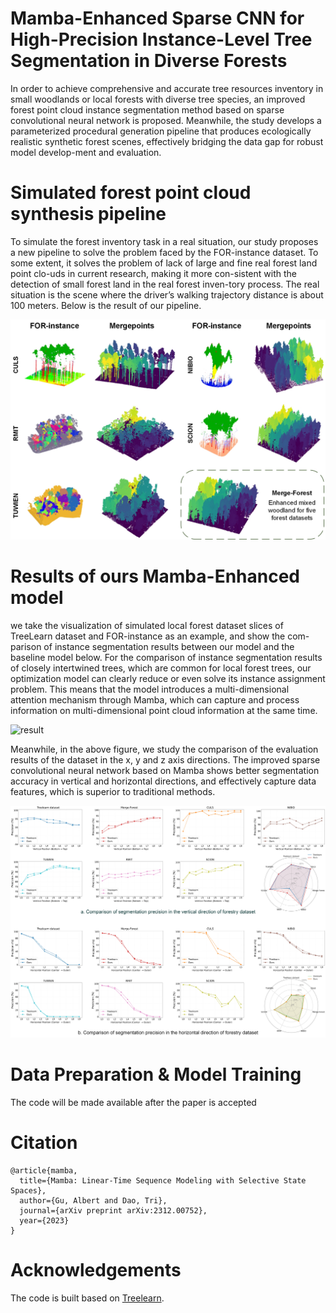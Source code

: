 # Mamba-Enhanced Sparse CNN for High-Precision Instance-Level Tree Segmentation in Diverse Forests
In order to achieve comprehensive and accurate tree resources inventory in small woodlands or local forests with diverse tree species, an improved forest point cloud instance segmentation method based on sparse convolutional neural network is proposed. Meanwhile, the study develops a parameterized procedural generation pipeline that produces ecologically realistic synthetic forest scenes, effectively bridging the data gap for robust model develop-ment and evaluation. 
# Simulated forest point cloud synthesis pipeline
To simulate the forest inventory task in a real situation, our study proposes a new pipeline to solve the problem faced by the FOR-instance dataset. To some extent, it solves the problem of lack of large and fine real forest land point clo-uds in current research, making it more con-sistent with the detection of small forest land in the real forest inven-tory process. The real situation is the scene where the driver’s walking trajectory distance is about 100 meters. Below is the result of our pipeline.  
  
![result](https://github.com/Cocktail-salad/MAMBA-TREE-SEG/blob/master/Figures/Figure8.jpg)

# Results of ours Mamba-Enhanced model
we take the visualization of simulated local forest dataset slices of TreeLearn dataset and FOR-instance as an example, and show the com-parison of instance segmentation results between our model and the baseline model below. For the comparison of instance segmentation results of closely intertwined trees, which are common for local forest trees, our optimization model can clearly reduce or even solve its instance assignment problem. This means that the model introduces a multi-dimensional attention mechanism through Mamba, which can capture and process information on multi-dimensional point cloud information at the same time.

![result](https://github.com/Cocktail-salad/MAMBA-TREE-SEG/blob/master/Figures/Figure9.jpg)

Meanwhile, in the above figure, we study the comparison of the evaluation results of the dataset in the x, y and z axis directions. The improved sparse convolutional neural network based on Mamba shows better segmentation accuracy in vertical and horizontal directions, and effectively capture data features, which is superior to traditional methods. 

![result](https://github.com/Cocktail-salad/MAMBA-TREE-SEG/blob/master/Figures/Figure10.jpg)

# Data Preparation & Model Training
The code will be made available after the paper is accepted
# Citation
```
@article{mamba,
  title={Mamba: Linear-Time Sequence Modeling with Selective State Spaces},
  author={Gu, Albert and Dao, Tri},
  journal={arXiv preprint arXiv:2312.00752},
  year={2023}
}
```
# Acknowledgements
The code is built based on [Treelearn](https://github.com/ecker-lab/TreeLearn).
